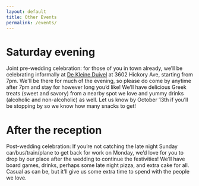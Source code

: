 ```yaml
---
layout: default
title: Other Events
permalink: /events/
---
```


# Saturday evening
Joint pre-wedding celebration: for those of you in town already, we’ll be celebrating informally at [De Kleine Duivel](https://www.google.com/maps/place/De+Kleine+Duivel/@39.3313023,-76.6340069,15z/data=!4m5!3m4!1s0x0:0x77eb592bddbfe416!8m2!3d39.3313023!4d-76.6340069) at 3602 Hickory Ave, starting from 7pm. We'll be there for much of the evening, so please do come by anytime after 7pm and stay for however long you’d like! We’ll have delicious Greek treats (sweet and savory) from a nearby spot we love and yummy drinks (alcoholic and non-alcoholic) as well. Let us know by October 13th if you’ll be stopping by so we know how many snacks to get!

# After the reception
Post-wedding celebration: If you’re not catching the late night Sunday car/bus/train/plane to get back for work on Monday, we’d love for you to drop by our place after the wedding to continue the festivities! We’ll have board games, drinks, perhaps some late night pizza, and extra cake for all. Casual as can be, but it’ll give us some extra time to spend with the people we love.
